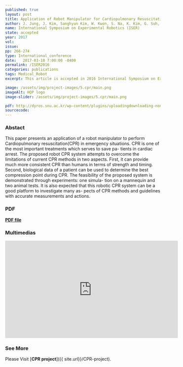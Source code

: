```yaml
---
published: true
layout: post
title: Application of Robot Manipulator for Cardiopulmonary Resuscitation
author: J. Jung, J. Kim, Sanghyun Kim, W. Kwon, S. Na, K. Kim, G. Suh, B. Yoo, J. Choi, J. Lee, and J. Park
name: International Symposium on Experimental Robotics (ISER)
state: accepted 
year: 2017
vol: 
issue: 
pp: 266-274
type: International_conference
date:   2017-03-10 7:00:00 -0400
permalink: /ISER2016
categories: publications
tags: Medical_Robot
excerpt: This article is accepted in 2016 International Symposium on Experimental Robotics (ISER).

image: /assets/img/project-images/5.cpr/main.png
imageAlt: HQP logo
image-slider: /assets/img/project-images/5.cpr/main.png

pdf: http://dyros.snu.ac.kr/wp-content/plugins/uploadingdownloading-non-latin-filename/download.php?id=3265
sourcecode: 
---
```


### Abstact 
This paper presents an application of a robot manipulator to
perform Cardiopulmonary resuscitation(CPR) in emergency situations.
CPR is one of the most important treatments which serves to save pa-
tients in cardiac arrest. The proposed robot CPR system attempts to
overcome the limitations of current CPR methods in two aspects. First,
it can provide much more consistent CPR than humans in terms of
strength and timing. Second, biological data of a patient can be used
to determine the best compression point during CPR. The feasibility of
the proposed system is demonstrated through experiments: one simula-
tion on a mannequin and two animal tests. It is also expected that this
robotic CPR system can be a good platform to investigate many as-
pects of CPR methods and guidelines with accurate measurements and
actions.

### PDF 
[**PDF file**](http://dyros.snu.ac.kr/wp-content/plugins/uploadingdownloading-non-latin-filename/download.php?id=3265)


### Multimedias
<div class="row projects-display">
    <div class="twelve columns images">
        <div class="video-container">
            <iframe width="560" height="315" src="https://www.youtube.com/embed/D9saZERvzf8" frameborder="0" allowfullscreen></iframe>
        </div>
    </div>
</div>

### See More
Please Visit [**CPR project**]({{ site.url}}/CPR-project).



